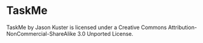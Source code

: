 TaskMe
======
TaskMe by Jason Kuster is licensed under a Creative Commons Attribution-NonCommercial-ShareAlike 3.0 Unported License.